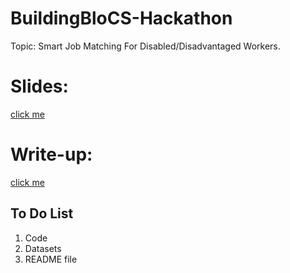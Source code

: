 # BuildingBloCS-Hackathon
Topic: Smart Job Matching For Disabled/Disadvantaged Workers.

# Slides:
[click me](https://docs.google.com/presentation/d/1K43IH-TPMKl0SCuIHuWzKsaaU3UUEBsXB2c3Dy36nmQ/edit?usp=sharing)

# Write-up:
[click me](https://docs.google.com/document/d/1GzB-71OIuO1SuBJQDbWTS0FhLUEc_cxhGfkGbd7Fvb0/edit?tab=t.0)

## To Do List
1. Code
2. Datasets
3. README file
